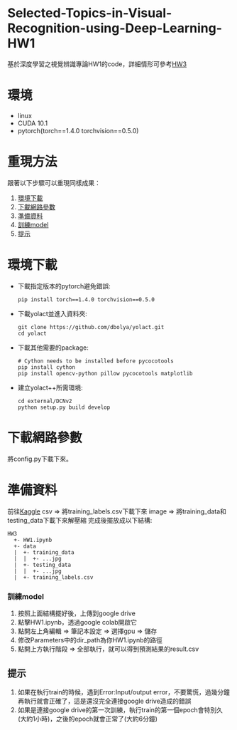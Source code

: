 # Selected-Topics-in-Visual-Recognition-using-Deep-Learning-HW1
基於深度學習之視覺辨識專論HW1的code，詳細情形可參考[HW3](https://github.com/nomiaro/Selected-Topics-in-Visual-Recognition-using-Deep-Learning/blob/main/HW3/HW3.pdf)

# 環境
 - linux
 - CUDA 10.1
 - pytorch(torch==1.4.0 torchvision==0.5.0)

# 重現方法
跟著以下步驟可以重現同樣成果：
1. [環境下載](#環境下載)
2. [下載網路參數](#下載網路參數)
3. [準備資料](#準備資料)
4. [訓練model](#訓練model)
5. [提示](#提示)

# 環境下載
 - 下載指定版本的pytorch避免錯誤:
   ```Shell
   pip install torch==1.4.0 torchvision==0.5.0
   ```
 - 下載yolact並進入資料夾:
   ```Shell
   git clone https://github.com/dbolya/yolact.git
   cd yolact
   ```
 - 下載其他需要的package:
   ```Shell
   # Cython needs to be installed before pycocotools
   pip install cython
   pip install opencv-python pillow pycocotools matplotlib 
   ```
 - 建立yolact++所需環境:
   ```Shell
   cd external/DCNv2
   python setup.py build develop
   ```

# 下載網路參數
將config.py下載下來。

# 準備資料
前往[Kaggle](https://www.kaggle.com/c/cs-t0828-2020-hw1/data)
csv => 將training_labels.csv下載下來
image => 將training_data和testing_data下載下來解壓縮
完成後擺放成以下結構:
```
HW3
  +- HW1.ipynb
  +- data
  |  +- training_data
  |  |  +- ...jpg
  |  +- testing_data
  |  |  +- ...jpg
  |  +- training_labels.csv
```

### 訓練model
1. 按照上面結構擺好後，上傳到google drive
2. 點擊HW1.ipynb，透過google colab開啟它
3. 點開左上角編輯 => 筆記本設定 => 選擇gpu => 儲存
4. 修改Parameters中的dir_path為你HW1.ipynb的路徑
5. 點開上方執行階段 => 全部執行，就可以得到預測結果的result.csv

## 提示
1. 如果在執行train的時候，遇到Error:Input/output error，不要驚慌，過幾分鐘再執行就會正確了，這是還沒完全連接google drive造成的錯誤
2. 如果是連接google drive的第一次訓練，執行train的第一個epoch會特別久(大約1小時)，之後的epoch就會正常了(大約6分鐘)
